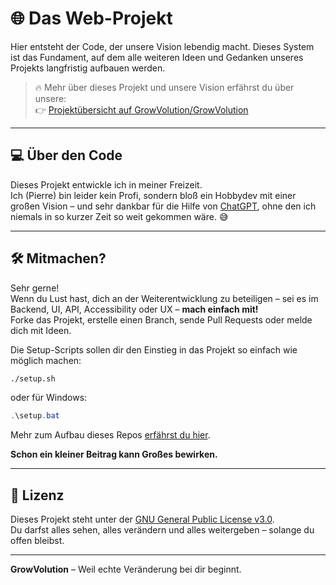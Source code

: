 # 🌐 Das Web-Projekt
Hier entsteht der Code, der unsere Vision lebendig macht.
Dieses System ist das Fundament, auf dem alle weiteren Ideen und Gedanken unseres Projekts langfristig aufbauen werden.

> 🔥 Mehr über dieses Projekt und unsere Vision erfährst du über unsere:  
> 👉 [Projektübersicht auf GrowVolution/GrowVolution](https://github.com/GrowVolution/GrowVolution/)

---

## 💻 Über den Code

Dieses Projekt entwickle ich in meiner Freizeit.  
Ich (Pierre) bin leider kein Profi, sondern bloß ein Hobbydev mit einer großen Vision – und sehr dankbar für die Hilfe von [ChatGPT](https://chat.openai.com), ohne den ich niemals in so kurzer Zeit so weit gekommen wäre. 😅

---

## 🛠️ Mitmachen?

Sehr gerne!  
Wenn du Lust hast, dich an der Weiterentwicklung zu beteiligen – sei es im Backend, UI, API, Accessibility oder UX – **mach einfach mit!**  
Forke das Projekt, erstelle einen Branch, sende Pull Requests oder melde dich mit Ideen.

Die Setup-Scripts sollen dir den Einstieg in das Projekt so einfach wie möglich machen:

```bash
./setup.sh
```
oder für Windows:

```powershell
.\setup.bat
```
Mehr zum Aufbau dieses Repos [erfährst du hier](STRUCTURE.md).

**Schon ein kleiner Beitrag kann Großes bewirken.**

---

## 📄 Lizenz

Dieses Projekt steht unter der [GNU General Public License v3.0](LICENSE).  
Du darfst alles sehen, alles verändern und alles weitergeben – solange du offen bleibst.

---

**GrowVolution** – Weil echte Veränderung bei dir beginnt.
